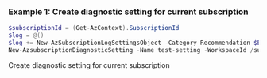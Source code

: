 ### Example 1: Create diagnostic setting for current subscription
```powershell
$subscriptionId = (Get-AzContext).SubscriptionId
$log = @()
$log += New-AzSubscriptionLogSettingsObject -Category Recommendation $Enabled $true
New-AzsubscriptionDiagnosticSetting -Name test-setting -WorkspaceId /subscriptions/$subscriptionId/resourcegroups/test-rg-name/providers/microsoft.operationalinsights/workspaces/test-workspace -Log $log
```

Create diagnostic setting for current subscription

